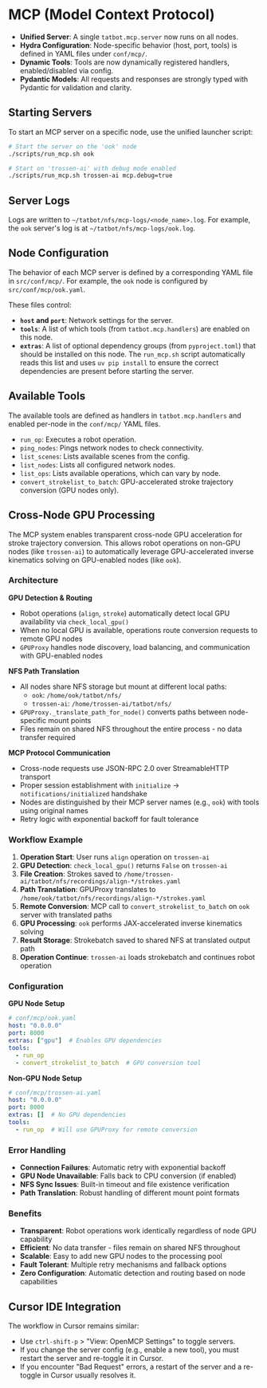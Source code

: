 # MCP (Model Context Protocol)

- **Unified Server**: A single `tatbot.mcp.server` now runs on all nodes.
- **Hydra Configuration**: Node-specific behavior (host, port, tools) is defined in YAML files under `conf/mcp/`.
- **Dynamic Tools**: Tools are now dynamically registered handlers, enabled/disabled via config.
- **Pydantic Models**: All requests and responses are strongly typed with Pydantic for validation and clarity.

## Starting Servers
To start an MCP server on a specific node, use the unified launcher script:
```bash
# Start the server on the 'ook' node
./scripts/run_mcp.sh ook

# Start on 'trossen-ai' with debug mode enabled
./scripts/run_mcp.sh trossen-ai mcp.debug=true
```

## Server Logs
Logs are written to `~/tatbot/nfs/mcp-logs/<node_name>.log`. For example, the `ook` server's log is at `~/tatbot/nfs/mcp-logs/ook.log`.

## Node Configuration
The behavior of each MCP server is defined by a corresponding YAML file in `src/conf/mcp/`. For example, the `ook` node is configured by `src/conf/mcp/ook.yaml`.

These files control:
- **`host` and `port`**: Network settings for the server.
- **`tools`**: A list of which tools (from `tatbot.mcp.handlers`) are enabled on this node.
- **`extras`**: A list of optional dependency groups (from `pyproject.toml`) that should be installed on this node. The `run_mcp.sh` script automatically reads this list and uses `uv pip install` to ensure the correct dependencies are present before starting the server.

## Available Tools
The available tools are defined as handlers in `tatbot.mcp.handlers` and enabled per-node in the `conf/mcp/` YAML files.

- `run_op`: Executes a robot operation.
- `ping_nodes`: Pings network nodes to check connectivity.
- `list_scenes`: Lists available scenes from the config.
- `list_nodes`: Lists all configured network nodes.
- `list_ops`: Lists available operations, which can vary by node.
- `convert_strokelist_to_batch`: GPU-accelerated stroke trajectory conversion (GPU nodes only).

## Cross-Node GPU Processing

The MCP system enables transparent cross-node GPU acceleration for stroke trajectory conversion. This allows robot operations on non-GPU nodes (like `trossen-ai`) to automatically leverage GPU-accelerated inverse kinematics solving on GPU-enabled nodes (like `ook`).

### Architecture

**GPU Detection & Routing**
- Robot operations (`align`, `stroke`) automatically detect local GPU availability via `check_local_gpu()`
- When no local GPU is available, operations route conversion requests to remote GPU nodes
- `GPUProxy` handles node discovery, load balancing, and communication with GPU-enabled nodes

**NFS Path Translation**
- All nodes share NFS storage but mount at different local paths:
  - `ook`: `/home/ook/tatbot/nfs/`
  - `trossen-ai`: `/home/trossen-ai/tatbot/nfs/`
- `GPUProxy._translate_path_for_node()` converts paths between node-specific mount points
- Files remain on shared NFS throughout the entire process - no data transfer required

**MCP Protocol Communication**
- Cross-node requests use JSON-RPC 2.0 over StreamableHTTP transport
- Proper session establishment with `initialize` → `notifications/initialized` handshake
- Nodes are distinguished by their MCP server names (e.g., `ook`) with tools using original names
- Retry logic with exponential backoff for fault tolerance

### Workflow Example

1. **Operation Start**: User runs `align` operation on `trossen-ai`
2. **GPU Detection**: `check_local_gpu()` returns `False` on `trossen-ai`
3. **File Creation**: Strokes saved to `/home/trossen-ai/tatbot/nfs/recordings/align-*/strokes.yaml`
4. **Path Translation**: GPUProxy translates to `/home/ook/tatbot/nfs/recordings/align-*/strokes.yaml`
5. **Remote Conversion**: MCP call to `convert_strokelist_to_batch` on `ook` server with translated paths
6. **GPU Processing**: `ook` performs JAX-accelerated inverse kinematics solving
7. **Result Storage**: Strokebatch saved to shared NFS at translated output path
8. **Operation Continue**: `trossen-ai` loads strokebatch and continues robot operation

### Configuration

**GPU Node Setup**
```yaml
# conf/mcp/ook.yaml
host: "0.0.0.0"
port: 8000
extras: ["gpu"]  # Enables GPU dependencies
tools:
  - run_op
  - convert_strokelist_to_batch  # GPU conversion tool
```

**Non-GPU Node Setup**
```yaml  
# conf/mcp/trossen-ai.yaml
host: "0.0.0.0"
port: 8000
extras: []  # No GPU dependencies
tools:
  - run_op  # Will use GPUProxy for remote conversion
```

### Error Handling

- **Connection Failures**: Automatic retry with exponential backoff
- **GPU Node Unavailable**: Falls back to CPU conversion (if enabled)
- **NFS Sync Issues**: Built-in timeout and file existence verification
- **Path Translation**: Robust handling of different mount point formats

### Benefits

- **Transparent**: Robot operations work identically regardless of node GPU capability
- **Efficient**: No data transfer - files remain on shared NFS throughout
- **Scalable**: Easy to add new GPU nodes to the processing pool
- **Fault Tolerant**: Multiple retry mechanisms and fallback options
- **Zero Configuration**: Automatic detection and routing based on node capabilities

## Cursor IDE Integration
The workflow in Cursor remains similar:
- Use `ctrl-shift-p` > "View: OpenMCP Settings" to toggle servers.
- If you change the server config (e.g., enable a new tool), you must restart the server and re-toggle it in Cursor.
- If you encounter "Bad Request" errors, a restart of the server and a re-toggle in Cursor usually resolves it.
